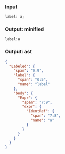 ### Input
```js
label: a;
```

### Output: minified
```js min
label:a
```

### Output: ast
```json
{
  "Labeled": {
    "span": "0:9",
    "label": {
      "span": "0:5",
      "name": "label"
    },
    "body": {
      "Expr": {
        "span": "7:9",
        "expr": {
          "IdentRef": {
            "span": "7:8",
            "name": "a"
          }
        }
      }
    }
  }
}
```

